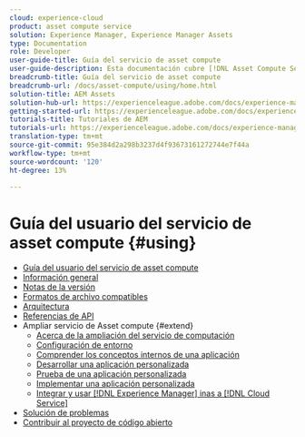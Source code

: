 ```yaml
---
cloud: experience-cloud
product: asset compute service
solution: Experience Manager, Experience Manager Assets
type: Documentation
role: Developer
user-guide-title: Guía del servicio de asset compute
user-guide-description: Esta documentación cubre [!DNL Asset Compute Service] tareas como cómo desarrollar, administrar, implementar y solucionar problemas del código personalizado.
breadcrumb-title: Guía del servicio de asset compute
breadcrumb-url: /docs/asset-compute/using/home.html
solution-title: AEM Assets
solution-hub-url: https://experienceleague.adobe.com/docs/experience-manager-cloud-service/assets/home.html
getting-started-url: https://experienceleague.adobe.com/docs/experience-manager-cloud-service/assets/asset-microservices-overview.html
tutorials-title: Tutoriales de AEM
tutorials-url: https://experienceleague.adobe.com/docs/experience-manager-learn/assets/overview.html
translation-type: tm+mt
source-git-commit: 95e384d2a298b3237d4f93673161272744e7f44a
workflow-type: tm+mt
source-wordcount: '120'
ht-degree: 13%

---
```



# Guía del usuario del servicio de asset compute {#using}

+ [Guía del usuario del servicio de asset compute](home.md)
+ [Información general](introduction.md)
+ [Notas de la versión](release-notes.md)
+ [Formatos de archivo compatibles](https://experienceleague.adobe.com/docs/experience-manager-cloud-service/assets/file-format-support.html)
+ [Arquitectura](architecture.md)
+ [Referencias de API](api.md)
+ Ampliar servicio de Asset compute {#extend}
   + [Acerca de la ampliación del servicio de computación](understand-extensibility.md)
   + [Configuración de entorno](setup-environment.md)
   + [Comprender los conceptos internos de una aplicación](custom-application-internals.md)
   + [Desarrollar una aplicación personalizada](develop-custom-application.md)
   + [Prueba de una aplicación personalizada](test-custom-application.md)
   + [Implementar una aplicación personalizada](deploy-custom-application.md)
   + [Integrar y usar  [!DNL Experience Manager] inas a [!DNL Cloud Service]](https://experienceleague.adobe.com/docs/experience-manager-cloud-service/assets/asset-microservices-overview.html)
+ [Solución de problemas](troubleshooting.md)
+ [Contribuir al proyecto de código abierto](contribute-to-compute-service.md)
